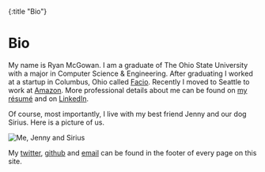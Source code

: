 {:title "Bio"}

# Bio

My name is Ryan McGowan.
I am a graduate of The Ohio State University with a major in Computer Science & Engineering.
After graduating I worked at a startup in Columbus, Ohio called [Facio][].
Recently I moved to Seattle to work at [Amazon][].
More professional details about me can be found on [my résumé][resume] and on [LinkedIn][].

Of course, most importantly, I live with my best friend Jenny and our dog Sirius.
Here is a picture of us.

![Me, Jenny and Sirius](https://dl.dropboxusercontent.com/u/1378350/me-jenny-and-sirius.jpg)

My [twitter][], [github][] and [email][] can be found in the footer of every page on this site.

[Facio]: http://facio.com/
[Amazon]: http://www.amazon.com/
[email]: mailto:ryan@ryanmcg.com
[resume]: https://dl.dropboxusercontent.com/u/1378350/resume.pdf
[github]: https://github.com/RyanMcG
[twitter]: https://twitter.com/Ryan_VM
[LinkedIn]: https://www.linkedin.com/in/ryanvm/
